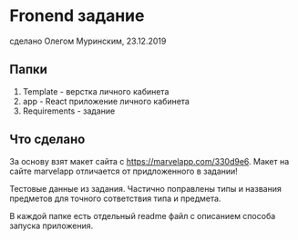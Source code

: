 # Fronend задание

сделано Олегом Муринским, 23.12.2019

## Папки
1. Template - верстка личного кабинета
1. app - React приложение личного кабинета
1. Requirements - задание

## Что сделано

За основу взят макет сайта с https://marvelapp.com/330d9e6. Макет на сайте marvelapp отличается от придложенного в задании!

Тестовые данные из задания. Частично поправлены типы и названия предметов для точного сответствия типа и предмета.

В каждой папке есть отдельный readme файл с описанием способа запуска приложения.